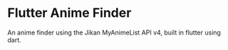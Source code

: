 # Flutter Anime Finder

An anime finder using the Jikan MyAnimeList API v4, built in flutter using dart.

